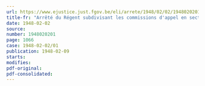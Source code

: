 ```yaml
---
url: https://www.ejustice.just.fgov.be/eli/arrete/1948/02/02/1948020201/justel
title-fr: "Arrêté du Régent subdivisant les commissions d'appel en sections suivant les besoins du service"
date: 1948-02-02
source:
number: 1948020201
page: 1066
case: 1948-02-02/01
publication: 1948-02-09
starts:
modifies:
pdf-original:
pdf-consolidated:
---
```


